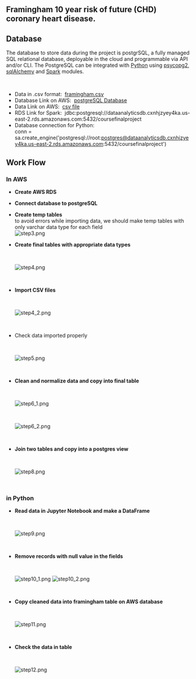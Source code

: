 ## Framingham 10 year risk of future (CHD) coronary heart disease.



## Database

The database to store data during the project is postgrSQL, a fully managed SQL relational database, deployable in the cloud and programmable via API and/or CLI. The PostgreSQL can be integrated with [Python](https://stackabuse.com/working-with-postgresql-in-python/) using [psycopg2](https://www.tutorialspoint.com/postgresql/postgresql_python.htm), [sqlAlchemy](https://docs.sqlalchemy.org/en/14/dialects/postgresql.html) and [Spark](https://spark.apache.org/docs/latest/) modules. <br/>

<br>

- Data in .csv format:&nbsp; [framingham.csv](framingham.csv)
- Database Link on AWS:&nbsp; [postgreSQL Database](dataanalyticsdb.cxnhjzyey4ka.us-east-2.rds.amazonaws.com) 
- Data Link on AWS:&nbsp; [csv file](https://classprojectdata.s3.amazonaws.com/framingham.csv)
- RDS Link for Spark:&nbsp;  jdbc:postgresql://dataanalyticsdb.cxnhjzyey4ka.us-east-2.rds.amazonaws.com:5432/coursefinalproject
- Database connection for Python: <br/> conn = sa.create_engine('postgresql://root:postgres@dataanalyticsdb.cxnhjzyey4ka.us-east-2.rds.amazonaws.com:5432/coursefinalproject')


## Work Flow
### In AWS
- __Create AWS RDS__
- __Connect database to postgreSQL__
- __Create temp tables__ <br/>
  to avoid errors while importing data, we should make temp tables with only varchar data type for each field
  <br/>
  ![step3.png](Images/step3.png)
  <br/>
- __Create final tables with appropriate data types__

  <br/>
  
  ![step4.png](Images/step4.png)
  
  <br/>
  
- __Import CSV files__

  <br/>
  
  ![step4_2.png](Images/step4_2.png)
  
  <br/>
  
- Check data imported properly

  <br/>
  
  ![step5.png](Images/step5.png)
  
  <br/>
  
- __Clean and normalize data and copy into final table__

  <br/>
  
  ![step6_1.png](Images/step6_1.png)
  
  <br/>
  
  ![step6_2.png](Images/step6_2.png)
  
  <br/>
  
- __Join two tables and copy into a postgres view__

  <br/>
  
  ![step8.png](Images/step8.png)
  
  <br/>
  
### in Python

- __Read data in Jupyter Notebook and make a DataFrame__

  <br/>
  
  ![step9.png](Images/step9.png)
  
  <br/>
  
- __Remove records with null value in the fields__

  <br/>
  
  ![step10_1.png](Images/step10_1)
  ![step10_2.png](Images/step10_2)
  
  <br/>
  
- __Copy cleaned data into framingham table on AWS database__

  <br/>
  
  ![step11.png](Images/step12.png)
  
  <br/>
  
- __Check the data in table__

  <br/>
  
  ![step12.png](Images/step12.png)
  
  <br/>
  





